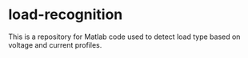 # load-recognition
This is a repository for Matlab code used to detect load type based on voltage and current profiles.
